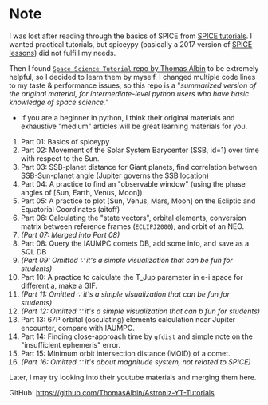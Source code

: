 # Note
I was lost after reading through the basics of SPICE from [SPICE tutorials](https://naif.jpl.nasa.gov/naif/tutorials.html). I wanted practical tutorials, but spiceypy (basically a 2017 version of [SPICE lessons](https://naif.jpl.nasa.gov/naif/lessons.html)) did not fulfill my needs.

Then I found [``Space Science Tutorial`` repo by Thomas Albin](https://github.com/ThomasAlbin/SpaceScienceTutorial) to be extremely helpful, so I decided to learn them by myself. I changed multiple code lines to my taste & performance issues, so this repo is a "*summarized version of the original material, for intermediate-level python users who have basic knowledge of space science.*"
* If you are a beginner in python, I think their original materials and exhaustive "medium" articles will be great learning materials for you.

1. Part 01: Basics of spiceypy
1. Part 02: Movement of the Solar System Barycenter (SSB, id=1) over time with respect to the Sun.
1. Part 03: SSB-planet distance for Giant planets, find correlation between SSB-Sun-planet angle (Jupiter governs the SSB location)
1. Part 04: A practice to find an "observable window" (using the phase angles of [Sun, Earth, Venus, Moon])
1. Part 05: A practice to plot [Sun, Venus, Mars, Moon] on the Ecliptic and Equatorial Coordinates (aitoff)
1. Part 06: Calculating the "state vectors", orbital elements, conversion matrix between reference frames (``ECLIPJ2000``), and orbit of an NEO.
1. *(Part 07: Merged into Part 08)*
1. Part 08: Query the IAUMPC comets DB, add some info, and save as a SQL DB
1. *(Part 09: Omitted ∵ it's a simple visualization that can be fun for students)*
1. Part 10: A practice to calculate the T_Jup parameter in e-i space for different a, make a GIF.
1. *(Part 11: Omitted ∵ it's a simple visualization that can be fun for students)*
1. *(Part 12: Omitted ∵ it's a simple visualization that can b fun for students)*
1. Part 13: 67P orbital (osculating) elements calculation near Jupiter encounter, compare with IAUMPC.
1. Part 14: Finding close-approach time by ``gfdist`` and simple note on the "insufficient ephemeris" error.
1. Part 15: Minimum orbit intersection distance (MOID) of a comet.
1. *(Part 16: Omitted ∵ it's about magnitude system, not related to SPICE)*



Later, I may try looking into their youtube materials and merging them here.

GitHub: https://github.com/ThomasAlbin/Astroniz-YT-Tutorials